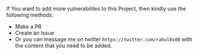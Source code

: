 If You want to add more vulnerabilites to this Project, then kindly use the following methods:

* Make a PR
* Create an Issue
* Or you can message me on twitter `https://twitter.com/rahul0x00` with the content that you need to be added.
